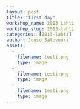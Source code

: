 ```yaml
---
layout: post
title: "first day"
workshop_name: 2013 Lahti
workshop_slug: 2013-lahti
categories: [2013-lahti]
author: Juuso Satovuori
assets:
  -
    filename: testi.png
    type: image
  -
    filename: testi.png
    type: image
  -
    filename: testi.png
    type: image
---
```

<br /> 
